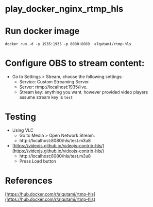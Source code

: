 # play_docker_nginx_rtmp_hls


# Run docker image

```docker
docker run -d -p 1935:1935 -p 8080:8080  alqutami/rtmp-hls
```

# Configure OBS to stream content:


- Go to Settings > Stream, choose the following settings:
    - Service: Custom Streaming Server.
    - Server: rtmp://localhost:1935/live.
    - Stream key: anything you want, however provided video players assume stream key is `test`


# Testing

- Using VLC
    - Go to Media > Open Network Stream.
    - http://localhost:8080/hls/test.m3u8
- [https://videojs.github.io/videojs-contrib-hls/](https://videojs.github.io/videojs-contrib-hls/)
    - http://localhost:8080/hls/test.m3u8
    - Press Load button


# References

[https://hub.docker.com/r/alqutami/rtmp-hls](https://hub.docker.com/r/alqutami/rtmp-hls)

